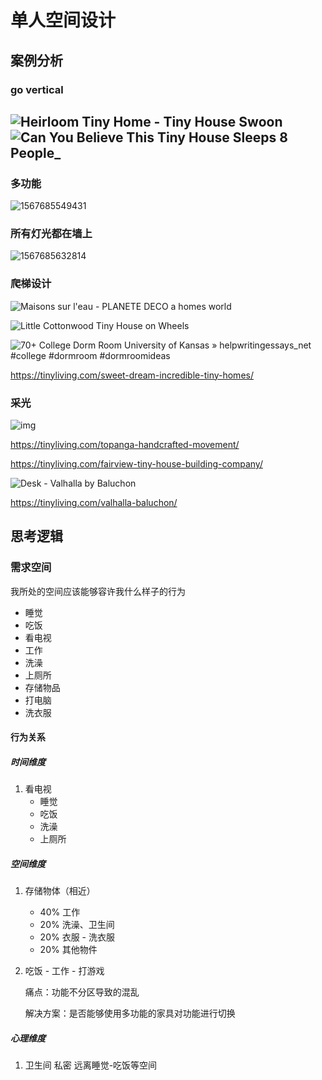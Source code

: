 # 单人空间设计

## 案例分析

### go vertical

##  ![Heirloom Tiny Home - Tiny House Swoon](C:\Users\inferno\Documents\notes\作业\个人空间\3.jpg)![Can You Believe This Tiny House Sleeps 8 People_](C:\Users\inferno\Documents\notes\作业\个人空间\2.jpg)

### 多功能

![1567685549431](C:\Users\inferno\Documents\notes\作业\个人空间\0)

### 所有灯光都在墙上

![1567685632814](C:\Users\inferno\Documents\notes\作业\个人空间\1)

### 爬梯设计

![Maisons sur l'eau - PLANETE DECO a homes world](C:\Users\inferno\Documents\notes\作业\个人空间\5.jpg)

![Little Cottonwood Tiny House on Wheels](C:\Users\inferno\Documents\notes\作业\个人空间\4.jpg)

![70+ College Dorm Room University of Kansas » helpwritingessays_net #college #dormroom #dormroomideas](C:\Users\inferno\Documents\notes\作业\个人空间\0.png)

https://tinyliving.com/sweet-dream-incredible-tiny-homes/

### 采光

![img](C:\Users\inferno\Documents\notes\作业\个人空间\6.jpg)

https://tinyliving.com/topanga-handcrafted-movement/



https://tinyliving.com/fairview-tiny-house-building-company/

![Desk - Valhalla by Baluchon](C:\Users\inferno\Documents\notes\作业\个人空间\vava.jpg)

https://tinyliving.com/valhalla-baluchon/

## 思考逻辑

### 需求空间

我所处的空间应该能够容许我什么样子的行为

* 睡觉
* 吃饭
* 看电视
* 工作
* 洗澡
* 上厕所
* 存储物品
* 打电脑
* 洗衣服

#### 行为关系

##### 时间维度

1. 看电视
   * 睡觉
   * 吃饭
   * 洗澡
   * 上厕所

##### 空间维度

1. 存储物体（相近）

   * 40% 工作
   * 20% 洗澡、卫生间
   * 20% 衣服 - 洗衣服
   * 20% 其他物件

2. 吃饭 - 工作 - 打游戏

   痛点：功能不分区导致的混乱

   解决方案：是否能够使用多功能的家具对功能进行切换

##### 心理维度

1. 卫生间 私密 远离睡觉-吃饭等空间

